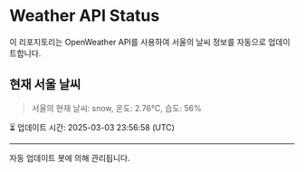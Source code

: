 
# Weather API Status

이 리포지토리는 OpenWeather API를 사용하여 서울의 날씨 정보를 자동으로 업데이트합니다.

## 현재 서울 날씨
> 서울의 현재 날씨: snow, 온도: 2.76°C, 습도: 56%

⏳ 업데이트 시간: 2025-03-03 23:56:58 (UTC)

---
자동 업데이트 봇에 의해 관리됩니다.
